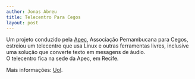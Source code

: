 ```yaml
---
author: Jonas Abreu
title: Telecentro Para Cegos
layout: post
---
```

Um projeto conduzido pela [Apec][1], Associação Pernambucana para Cegos, estreiou um telecentro que usa Linux e outras ferramentas livres, inclusive uma solução que converte texto em mesagens de áudio.  
O telecentro fica na sede da Apec, em Recife.

Mais informações: [Uol][2]. 

 [1]: http://www.apecnet.com.br
 [2]: http://info.abril.uol.com.br/aberto/infonews/032007/13032007-7.shl

